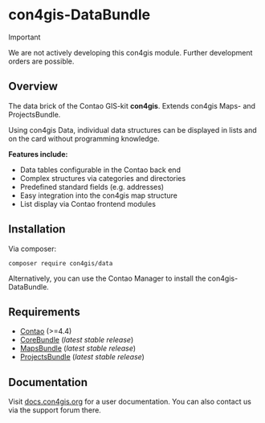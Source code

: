 # con4gis-DataBundle
> [!IMPORTANT]  
> We are not actively developing this con4gis module. Further development orders are possible.

## Overview
The data brick of the Contao GIS-kit **con4gis**. Extends con4gis Maps- and ProjectsBundle.

Using con4gis Data, individual data structures can be displayed in lists and on the card without programming knowledge.

__Features include:__
* Data tables configurable in the Contao back end
* Complex structures via categories and directories
* Predefined standard fields (e.g. addresses)
* Easy integration into the con4gis map structure
* List display via Contao frontend modules
## Installation
Via composer:
```
composer require con4gis/data
```
Alternatively, you can use the Contao Manager to install the con4gis-DataBundle.

## Requirements
- [Contao](https://github.com/contao/core-bundle) (>=4.4)   
- [CoreBundle](https://github.com/Kuestenschmiede/CoreBundle/releases) (*latest stable release*)
- [MapsBundle](https://github.com/Kuestenschmiede/MapsBundle/releases) (*latest stable release*)
- [ProjectsBundle](https://github.com/Kuestenschmiede/ProjectsBundle/releases) (*latest stable release*)

## Documentation
Visit [docs.con4gis.org](https://docs.con4gis.org) for a user documentation. You can also contact us via the support forum there.